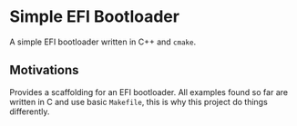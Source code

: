 # Simple EFI Bootloader

A simple EFI bootloader written in C++ and `cmake`.

## Motivations

Provides a scaffolding for an EFI bootloader. All examples found so far are
written in C and use basic `Makefile`, this is why this project do things
differently.

